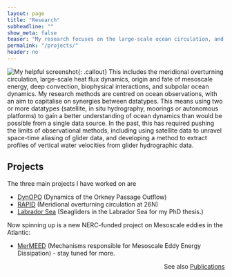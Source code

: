 ```yaml
---
layout: page
title: "Research"
subheadline: ""
show_meta: false
teaser: "My research focuses on the large-scale ocean circulation, and its impact on and response to climate change."
permalink: "/projects/"
header: no
---
```

![My helpful screenshot](http://i1.wp.com/www.eleanorfrajka.com/wp-content/uploads/fig3_rapid_3d1-e1432585558370.png){: .callout} This includes the meridional overturning circulation, large-scale heat flux dynamics, origin and fate of mesoscale energy, deep convection, biophysical interactions, and subpolar ocean dynamics. My research methods are centred on ocean observations, with an aim to capitalise on synergies between datatypes. This means using two or more datatypes (satellite, in situ hydrography, moorings or autonomous platforms) to gain a better understanding of ocean dynamics than would be possible from a single data source. In the past, this has required pushing the limits of observational methods, including using satellite data to unravel space-time aliasing of glider data, and developing a method to extract profiles of vertical water velocities from glider hydrographic data.



## Projects

The three main projects I have worked on are

* [DynOPO](/projects/dynopo/) (Dynamics of the Orkney Passage Outflow)
* [RAPID](/projects/rapid/) (Meridional overturning circulation at 26N)
* [Labrador Sea](/projects/labsea/) (Seagliders in the Labrador Sea for my PhD thesis.)

Now spinning up is a new NERC-funded project on Mesoscale eddies in the Atlantic:

* [MerMEED](/projects/mermeed/) (Mechanisms responsible for Mesoscale Eddy Energy Dissipation) - stay tuned for more.

<!--## Methods: Seagliders

A lot of my work has involved using [Seagliders](/projects/seagliders/).

## Smaller-scale interests

While i focus on the large scale circulation, the smaller scales impact this circulation in ways we don’t understand well. We’ve been looking a bit at [eddies and internal waves](/projects/eddies-and-waves/).
-->

<p align="right">See also <a href="/outputs/articles/">Publications</a></p>